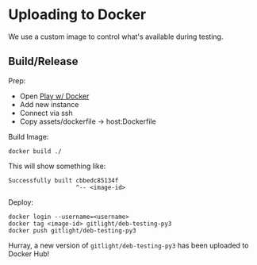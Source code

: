 Uploading to Docker
===================

We use a custom image to control what's available during testing.

Build/Release
-------------

Prep:

-   Open [Play w/ Docker](https://labs.play-with-docker.com/)
-   Add new instance
-   Connect via ssh
-   Copy assets/dockerfile -> host:Dockerfile

Build Image:

    docker build ./

This will show something like:

    Successfully built cbbedc85134f
                       ^-- <image-id>

Deploy:

    docker login --username=<username>
    docker tag <image-id> gitlight/deb-testing-py3
    docker push gitlight/deb-testing-py3

Hurray, a new version of ``gitlight/deb-testing-py3`` has
been uploaded to Docker Hub!
